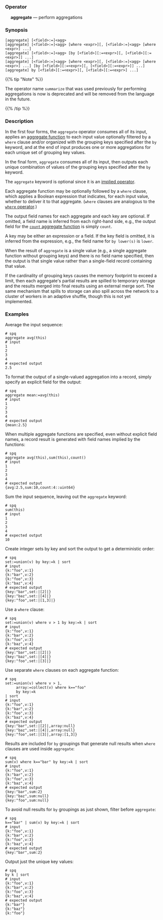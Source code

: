 ### Operator

&emsp; **aggregate** &mdash; perform aggregations

### Synopsis

```
[aggregate] [<field>:=]<agg>
[aggregate] [<field>:=]<agg> [where <expr>][, [<field>:=]<agg> [where <expr>] ...]
[aggregate] [<field>:=]<agg> [by [<field>][:=<expr>][, [<field>][:=<expr>]] ...]
[aggregate] [<field>:=]<agg> [where <expr>][, [<field>:=]<agg> [where <expr>] ...] [by [<field>][:=<expr>][, [<field>][:=<expr>]] ...]
[aggregate] by [<field>][:=<expr>][, [<field>][:=<expr>] ...]
```

{{% tip "Note" %}}

The operator name `summarize` that was used previously for performing
aggregations is now is deprecated and will be removed from the language in the
future.

{{% /tip %}}

### Description

In the first four forms, the `aggregate` operator consumes all of its input,
applies an [aggregate function](../aggregates/_index.md) to each input value
optionally filtered by a `where` clause and/or organized with the grouping
keys specified after the `by` keyword, and at the end of input produces one
or more aggregations for each unique set of grouping key values.

In the final form, `aggregate` consumes all of its input, then outputs each
unique combination of values of the grouping keys specified after the `by`
keyword.

The `aggregate` keyword is optional since it is an
[implied operator](../pipeline-model.md#implied-operators).

Each aggregate function may be optionally followed by a `where` clause, which
applies a Boolean expression that indicates, for each input value,
whether to deliver it to that aggregate. (`where` clauses are analogous
to the [`where` operator](where.md).)

The output field names for each aggregate and each key are optional.  If omitted,
a field name is inferred from each right-hand side, e.g., the output field for the
[`count` aggregate function](../aggregates/count.md) is simply `count`.

A key may be either an expression or a field.  If the key field is omitted,
it is inferred from the expression, e.g., the field name for `by lower(s)`
is `lower`.

When the result of `aggregate` is a single value (e.g., a single aggregate
function without grouping keys) and there is no field name specified, then
the output is that single value rather than a single-field record
containing that value.

If the cardinality of grouping keys causes the memory footprint to exceed
a limit, then each aggregate's partial results are spilled to temporary storage
and the results merged into final results using an external merge sort.
The same mechanism that spills to storage can also spill across the network
to a cluster of workers in an adaptive shuffle, though this is not yet implemented.

### Examples

Average the input sequence:
```mdtest-spq
# spq
aggregate avg(this)
# input
1
2
3
4
# expected output
2.5
```

To format the output of a single-valued aggregation into a record, simply specify
an explicit field for the output:
```mdtest-spq
# spq
aggregate mean:=avg(this)
# input
1
2
3
4
# expected output
{mean:2.5}
```

When multiple aggregate functions are specified, even without explicit field names,
a record result is generated with field names implied by the functions:
```mdtest-spq
# spq
aggregate avg(this),sum(this),count()
# input
1
2
3
4
# expected output
{avg:2.5,sum:10,count:4::uint64}
```

Sum the input sequence, leaving out the `aggregate` keyword:
```mdtest-spq
# spq
sum(this)
# input
1
2
3
4
# expected output
10
```

Create integer sets by key and sort the output to get a deterministic order:
```mdtest-spq
# spq
set:=union(v) by key:=k | sort
# input
{k:"foo",v:1}
{k:"bar",v:2}
{k:"foo",v:3}
{k:"baz",v:4}
# expected output
{key:"bar",set:|[2]|}
{key:"baz",set:|[4]|}
{key:"foo",set:|[1,3]|}
```

Use a `where` clause:
```mdtest-spq
# spq
set:=union(v) where v > 1 by key:=k | sort
# input
{k:"foo",v:1}
{k:"bar",v:2}
{k:"foo",v:3}
{k:"baz",v:4}
# expected output
{key:"bar",set:|[2]|}
{key:"baz",set:|[4]|}
{key:"foo",set:|[3]|}
```

Use separate `where` clauses on each aggregate function:
```mdtest-spq
# spq
set:=union(v) where v > 1,
     array:=collect(v) where k=="foo"
     by key:=k
| sort
# input
{k:"foo",v:1}
{k:"bar",v:2}
{k:"foo",v:3}
{k:"baz",v:4}
# expected output
{key:"bar",set:|[2]|,array:null}
{key:"baz",set:|[4]|,array:null}
{key:"foo",set:|[3]|,array:[1,3]}
```

Results are included for `by` groupings that generate null results when `where`
clauses are used inside `aggregate`:
```mdtest-spq
# spq
sum(v) where k=="bar" by key:=k | sort
# input
{k:"foo",v:1}
{k:"bar",v:2}
{k:"foo",v:3}
{k:"baz",v:4}
# expected output
{key:"bar",sum:2}
{key:"baz",sum:null}
{key:"foo",sum:null}
```

To avoid null results for `by` groupings as just shown, filter before `aggregate`:
```mdtest-spq
# spq
k=="bar" | sum(v) by key:=k | sort
# input
{k:"foo",v:1}
{k:"bar",v:2}
{k:"foo",v:3}
{k:"baz",v:4}
# expected output
{key:"bar",sum:2}
```

Output just the unique key values:
```mdtest-spq
# spq
by k | sort
# input
{k:"foo",v:1}
{k:"bar",v:2}
{k:"foo",v:3}
{k:"baz",v:4}
# expected output
{k:"bar"}
{k:"baz"}
{k:"foo"}
```
